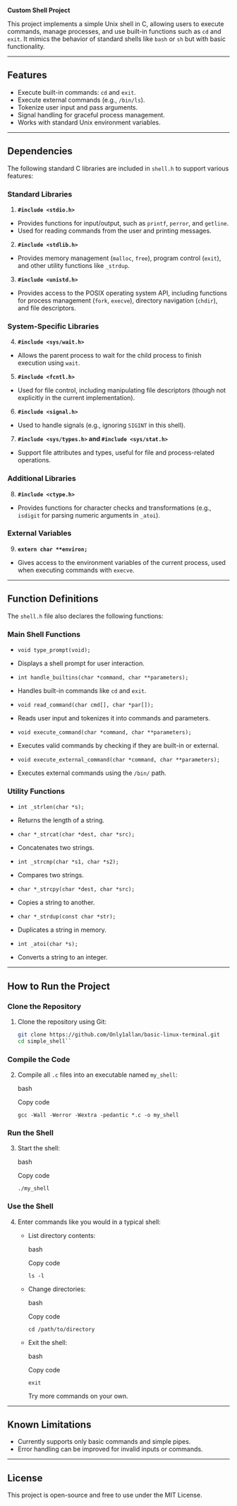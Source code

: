  **Custom Shell Project**

This project implements a simple Unix shell in C, allowing users to execute commands, manage processes, and use built-in functions such as `cd` and `exit`. It mimics the behavior of standard shells like `bash` or `sh` but with basic functionality.

---

## **Features**
- Execute built-in commands: `cd` and `exit`.
- Execute external commands (e.g., `/bin/ls`).
- Tokenize user input and pass arguments.
- Signal handling for graceful process management.
- Works with standard Unix environment variables.

---

## **Dependencies**
The following standard C libraries are included in `shell.h` to support various features:

### **Standard Libraries**
1. **`#include <stdio.h>`**  
 - Provides functions for input/output, such as `printf`, `perror`, and `getline`.  
 - Used for reading commands from the user and printing messages.

2. **`#include <stdlib.h>`**  
 - Provides memory management (`malloc`, `free`), program control (`exit`), and other utility functions like `_strdup`.

3. **`#include <unistd.h>`**  
 - Provides access to the POSIX operating system API, including functions for process management (`fork`, `execve`), directory navigation (`chdir`), and file descriptors.

### **System-Specific Libraries**
4. **`#include <sys/wait.h>`**  
 - Allows the parent process to wait for the child process to finish execution using `wait`.

5. **`#include <fcntl.h>`**  
 - Used for file control, including manipulating file descriptors (though not explicitly in the current implementation).

6. **`#include <signal.h>`**  
 - Used to handle signals (e.g., ignoring `SIGINT` in this shell).

7. **`#include <sys/types.h>` and `#include <sys/stat.h>`**  
 - Support file attributes and types, useful for file and process-related operations.

### **Additional Libraries**
8. **`#include <ctype.h>`**  
 - Provides functions for character checks and transformations (e.g., `isdigit` for parsing numeric arguments in `_atoi`).

### **External Variables**
9. **`extern char **environ;`**  
 - Gives access to the environment variables of the current process, used when executing commands with `execve`.

---

## **Function Definitions**
The `shell.h` file also declares the following functions:

### **Main Shell Functions**
- `void type_prompt(void);`  
 - Displays a shell prompt for user interaction.

- `int handle_builtins(char *command, char **parameters);`  
 - Handles built-in commands like `cd` and `exit`.

- `void read_command(char cmd[], char *par[]);`  
 - Reads user input and tokenizes it into commands and parameters.

- `void execute_command(char *command, char **parameters);`  
 - Executes valid commands by checking if they are built-in or external.

- `void execute_external_command(char *command, char **parameters);`  
 - Executes external commands using the `/bin/` path.

### **Utility Functions**
- `int _strlen(char *s);`  
 - Returns the length of a string.

- `char *_strcat(char *dest, char *src);`  
 - Concatenates two strings.

- `int _strcmp(char *s1, char *s2);`  
 - Compares two strings.

- `char *_strcpy(char *dest, char *src);`  
 - Copies a string to another.

- `char *_strdup(const char *str);`  
 - Duplicates a string in memory.

- `int _atoi(char *s);`  
 - Converts a string to an integer.

---

## **How to Run the Project**

### **Clone the Repository**
1. Clone the repository using Git:  
   ```bash
   git clone https://github.com/Only1allan/basic-linux-terminal.git
   cd simple_shell`` 

### **Compile the Code**

2.  Compile all `.c` files into an executable named `my_shell`:
    
    bash
    
    Copy code
    
    `gcc -Wall -Werror -Wextra -pedantic *.c -o my_shell` 
    

### **Run the Shell**

3.  Start the shell:
    
    bash
    
    Copy code
    
    `./my_shell` 
    

### **Use the Shell**

4.  Enter commands like you would in a typical shell:
    -   List directory contents:
        
        bash
        
        Copy code
        
        `ls -l` 
        
    -   Change directories:
        
        bash
        
        Copy code
        
        `cd /path/to/directory` 
        
    -   Exit the shell:
        
        bash
        
        Copy code
        
        `exit` 

        Try more commands on your own.
        

----------

## **Known Limitations**

-   Currently supports only basic commands and simple pipes.
-   Error handling can be improved for invalid inputs or commands.

----------

## **License**

This project is open-source and free to use under the MIT License.
